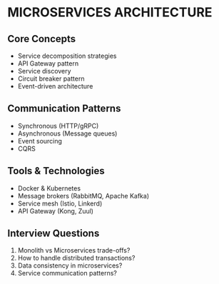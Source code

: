# MICROSERVICES ARCHITECTURE

## Core Concepts
- Service decomposition strategies
- API Gateway pattern
- Service discovery
- Circuit breaker pattern
- Event-driven architecture

## Communication Patterns
- Synchronous (HTTP/gRPC)
- Asynchronous (Message queues)
- Event sourcing
- CQRS

## Tools & Technologies
- Docker & Kubernetes
- Message brokers (RabbitMQ, Apache Kafka)
- Service mesh (Istio, Linkerd)
- API Gateway (Kong, Zuul)

## Interview Questions
1. Monolith vs Microservices trade-offs?
2. How to handle distributed transactions?
3. Data consistency in microservices?
4. Service communication patterns?
